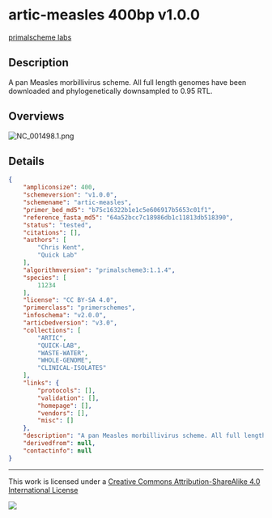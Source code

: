 # artic-measles 400bp v1.0.0

[primalscheme labs](https://labs.primalscheme.com/detail/artic-measles/400/v1.0.0)

## Description

A pan Measles morbillivirus scheme. All full length genomes have been downloaded and phylogenetically downsampled to 0.95 RTL.

## Overviews

![NC_001498.1.png](work/NC_001498.1.png)

## Details

```json
{
    "ampliconsize": 400,
    "schemeversion": "v1.0.0",
    "schemename": "artic-measles",
    "primer_bed_md5": "b75c16322b1e1c5e606917b5653c01f1",
    "reference_fasta_md5": "64a52bcc7c18986db1c11813db518390",
    "status": "tested",
    "citations": [],
    "authors": [
        "Chris Kent",
        "Quick Lab"
    ],
    "algorithmversion": "primalscheme3:1.1.4",
    "species": [
        11234
    ],
    "license": "CC BY-SA 4.0",
    "primerclass": "primerschemes",
    "infoschema": "v2.0.0",
    "articbedversion": "v3.0",
    "collections": [
        "ARTIC",
        "QUICK-LAB",
        "WASTE-WATER",
        "WHOLE-GENOME",
        "CLINICAL-ISOLATES"
    ],
    "links": {
        "protocols": [],
        "validation": [],
        "homepage": [],
        "vendors": [],
        "misc": []
    },
    "description": "A pan Measles morbillivirus scheme. All full length genomes have been downloaded and phylogenetically downsampled to 0.95 RTL.",
    "derivedfrom": null,
    "contactinfo": null
}
```



------------------------------------------------------------------------

This work is licensed under a [Creative Commons Attribution-ShareAlike 4.0 International License](http://creativecommons.org/licenses/by-sa/4.0/) 

![](https://i.creativecommons.org/l/by-sa/4.0/88x31.png)